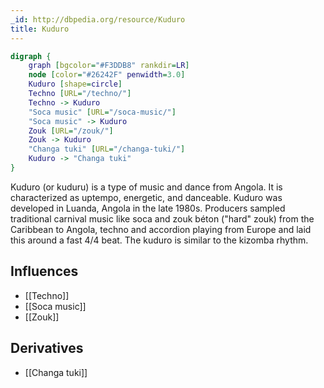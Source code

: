```yaml
---
_id: http://dbpedia.org/resource/Kuduro
title: Kuduro
---
```


```dot
digraph {
	graph [bgcolor="#F3DDB8" rankdir=LR]
	node [color="#26242F" penwidth=3.0]
	Kuduro [shape=circle]
	Techno [URL="/techno/"]
	Techno -> Kuduro
	"Soca music" [URL="/soca-music/"]
	"Soca music" -> Kuduro
	Zouk [URL="/zouk/"]
	Zouk -> Kuduro
	"Changa tuki" [URL="/changa-tuki/"]
	Kuduro -> "Changa tuki"
}
```

Kuduro (or kuduru) is a type of music and dance from Angola. It is characterized as uptempo, energetic, and danceable. Kuduro was developed in Luanda, Angola in the late 1980s. Producers sampled traditional carnival music like soca and zouk béton ("hard" zouk) from the Caribbean to Angola, techno and accordion playing from Europe and laid this around a fast 4/4 beat. The kuduro is similar to the kizomba rhythm.

## Influences
- [[Techno]]
- [[Soca music]]
- [[Zouk]]

## Derivatives
- [[Changa tuki]]
